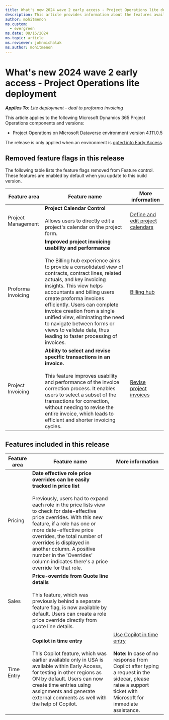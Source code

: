 ```yaml
---
title: What's new 2024 wave 2 early access - Project Operations lite deployment
description: This article provides information about the features available in the 2024 Wave 2 early access release of Project Operations lite deployment.
author: mohitmenon
ms.custom:
  - evergreen
ms.date: 08/16/2024
ms.topic: article
ms.reviewer: johnmichalak
ms.author: mohitmenon
---
```


# What's new 2024 wave 2 early access - Project Operations lite deployment

_**Applies To:** Lite deployment - deal to proforma invoicing_

This article applies to the following Microsoft Dynamics 365 Project Operations components and versions:

- Project Operations on Microsoft Dataverse environment version 4.111.0.5

The release is only applied when an environment is [opted into Early Access](/power-platform/admin/opt-in-early-access-updates#how-to-enable-early-access-updates).

## Removed feature flags in this release

The following table lists the feature flags removed from Feature control. These features are enabled by default when you update to this build version.

| **Feature area** | **Feature name** | **More information** |
| --- | --- | --- |
| Project Management |**Project Calendar Control** <br><br> Allows users to directly edit a project's calendar on the project form. | [Define and edit project calendars](../../project-management/define-project-calendars.md)|
| Proforma Invoicing |**Improved project invoicing usability and performance** <br><br> The Billing hub experience aims to provide a consolidated view of contracts, contract lines, related actuals, and key invoicing insights. This view helps accountants and billing users create proforma invoices efficiently. Users can complete invoice creation from a single unified view, eliminating the need to navigate between forms or views to validate data, thus leading to faster processing of invoices.| [Billing hub](../../proforma-invoicing/billing-hub.md) |
| Project Invoicing |**Ability to select and revise specific transactions in an invoice.** <br><br> This feature improves usability and performance of the invoice correction process. It enables users to select a subset of the transactions for correction, without needing to revise the entire invoice, which leads to efficient and shorter invoicing cycles.| [Revise project invoices](../../proforma-invoicing/revise-project-invoices.md) |

## Features included in this release

| **Feature area** | **Feature name** | **More information** |
| --- | --- | --- |
| Pricing |**Date effective role price overrides can be easily tracked in price list** <br><br> Previously, users had to expand each role in the price lists view to check for date-effective price overrides. With this new feature, if a role has one or more date-effective price overrides, the total number of overrides is displayed in another column. A positive number in the 'Overrides' column indicates there's a price override for that role.|  |
| Sales |**Price-override from Quote line details** <br><br> This feature, which was previously behind a separate feature flag, is now available by default. Users can create a role price override directly from quote line details. | |
| Time Entry | **Copilot in time entry** <br><br> This Copilot feature, which was earlier available only in USA is available within Early Access, for testing in other regions as ON by default. Users can now create time entries using assignments and generate external comments as well with the help of Copilot. | [Use Copilot in time entry](../../time/copilot-in-time-entry.md)<br><br> **Note:** In case of no response from Copilot after typing a request in the sidecar, please raise a support ticket with Microsoft for immediate assistance. |
